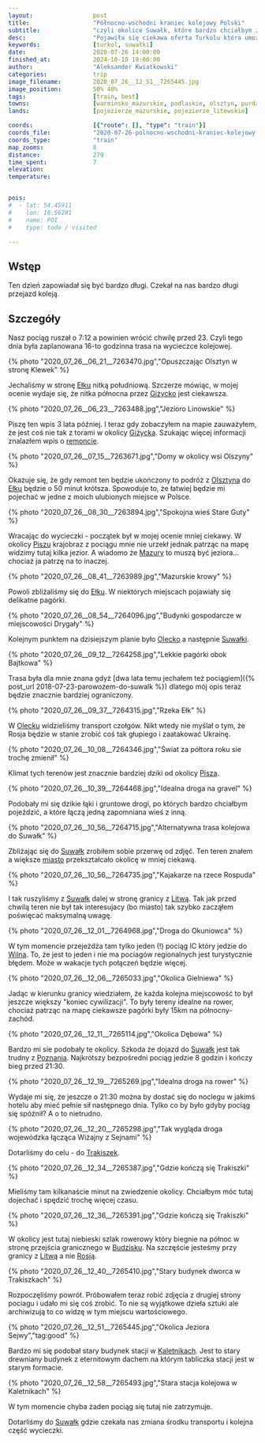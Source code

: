 ```yaml
---
layout:                 post
title:                  "Północno-wschodni kraniec kolejowy Polski"
subtitle:               "czyli okolice Suwałk, które bardzo chciałbym zwiedzić rowerem"
desc:                   "Pojawiła się ciekawa oferta Turkolu która umożliwiłaby zobaczyć miejsca, do których nie udało mi się dojechać rowerem. Zobaczyłem i teraz tym bardziej chce rowerem tam pojechać."
keywords:               [turkol, suwałki]
date:                   2020-07-26 14:00:00
finished_at:            2024-10-10 19:00:00
author:                 "Aleksander Kwiatkowski"
categories:             trip
image_filename:         2020_07_26__12_51__7265445.jpg
image_position:         50% 40%
tags:                   [train, best]
towns:                  [warminsko_mazurskie, podlaskie, olsztyn, purda, pasym, szczytno, swietajno_szczycienski, ruciane_nida, pisz, biala_piska, elk, olecko, wieliczki, raczki, suwalki, szypliszki, punsk]
lands:                  [pojezierze_mazurskie, pojezierze_litewskie]

coords:                 [{"route": [], "type": "train"}]
coords_file:            "2020-07-26-polnocno-wschodni-kraniec-kolejowy.json"
coords_type:            "train"
map_zooms:              8
distance:               279
time_spent:             7
elevation:              
temperature:            


pois:
#  - lat: 54.45911
#    lon: 18.56281
#    name: POI
#    type: todo / visited

---
```


<!-- https://turkol.pl/index.php?option=com_content&view=article&id=306 -->

[wiki-elk]: https://pl.wikipedia.org/wiki/E%C5%82k
[wiki-gizycko]: https://pl.wikipedia.org/wiki/Gi%C5%BCycko
[wiki-olsztyn]: https://pl.wikipedia.org/wiki/Olsztyn
[wiki-pisz]: https://pl.wikipedia.org/wiki/Pisz
[wiki-mazury]: https://pl.wikipedia.org/wiki/Mazury
[wiki-olecko]: https://pl.wikipedia.org/wiki/Olecko
[wiki-suwalki]: https://pl.wikipedia.org/wiki/Suwa%C5%82ki
[wiki-litwa]: https://pl.wikipedia.org/wiki/Litwa
[wiki-wilno]: https://pl.wikipedia.org/wiki/Wilno
[wiki-poznan]: https://pl.wikipedia.org/wiki/Pozna%C5%84
[wiki-trakiszki]: https://pl.wikipedia.org/wiki/Trakiszki
[wiki-budzisko]: https://pl.wikipedia.org/wiki/Budzisko_(powiat_suwalski)
[wiki-rosja]: https://pl.wikipedia.org/wiki/Rosja
[wiki-kaletniki]: https://pl.wikipedia.org/wiki/Kaletnik_(wojew%C3%B3dztwo_podlaskie)


## Wstęp

Ten dzień zapowiadał się być bardzo długi. Czekał na nas bardzo długi przejazd
koleją.

## Szczegóły

Nasz pociąg ruszał o 7:12 a powinien wrócić chwilę przed 23. Czyli
tego dnia była zaplanowana 16-to godzinna trasa na wycieczce kolejowej.

{% photo "2020_07_26__06_21__7263470.jpg","Opuszczając Olsztyn w stronę Klewek" %}

Jechaliśmy w stronę [Ełku][wiki-elk] nitką południową. Szczerze mówiąc,
w mojej ocenie wydaje się, że nitka północna przez [Giżycko][wiki-gizycko]
jest ciekawsza.

{% photo "2020_07_26__06_23__7263488.jpg","Jezioro Linowskie" %}

Piszę ten wpis 3 lata później. I teraz gdy zobaczyłem na mapie zauważyłem,
że jest coś nie tak z torami w okolicy [Giżycka][wiki-gizycko].
Szukając więcej informacji znalazłem wpis o [remoncie][remont-gizycko].

[remont-gizycko]: https://www.plk-sa.pl/o-spolce/biuro-prasowe/informacje-prasowe/szczegoly/przebudowa-stacji-gizycko-ulatwi-podroze-koleja-8259

{% photo "2020_07_26__07_15__7263671.jpg","Domy w okolicy wsi Olszyny" %}

Okazuje się, że gdy remont ten będzie ukończony to podróż z [Olsztyna][wiki-olsztyn]
do [Ełku][wiki-elk] będzie o 50 minut krótsza. Spowoduje to, że łatwiej
będzie mi pojechać w jedne z moich ulubionych miejsce w Polsce.

{% photo "2020_07_26__08_30__7263894.jpg","Spokojna wieś Stare Guty" %}

Wracając do wycieczki - początek był w mojej ocenie mniej ciekawy. W okolicy
[Piszu][wiki-pisz] krajobraz z pociągu mnie nie urzekł jednak patrząc na mapę
widzimy tutaj kilka jezior. A wiadomo że [Mazury][wiki-mazury] to muszą być
jeziora... chociaż ja patrzę na to inaczej.

{% photo "2020_07_26__08_41__7263989.jpg","Mazurskie krowy" %}

Powoli zbliżaliśmy się do [Ełku][wiki-elk]. W niektórych miejscach pojawiały się
delikatne pagórki.

{% photo "2020_07_26__08_54__7264096.jpg","Budynki gospodarcze w miejscowości Drygały" %}

Kolejnym punktem na dzisiejszym planie było [Olecko][wiki-olecko]
a następnie [Suwałki][wiki-suwalki].

{% photo "2020_07_26__09_12__7264258.jpg","Lekkie pagórki obok Bajtkowa" %}

Trasa była dla mnie znana gdyż
[dwa lata temu jechałem też pociągiem]({% post_url 2018-07-23-parowozem-do-suwalk %})
dlatego mój opis teraz będzie znacznie bardziej ograniczony.

{% photo "2020_07_26__09_37__7264315.jpg","Rzeka Ełk" %}

W [Olecku][wiki-olecko] widzieliśmy transport czołgów. Nikt wtedy nie myślał
o tym, że Rosja będzie w stanie zrobić coś tak głupiego i zaatakować
Ukrainę.

{% photo "2020_07_26__10_08__7264346.jpg","Świat za półtora roku sie trochę zmienił" %}

Klimat tych terenów jest znacznie bardziej dziki od okolicy [Pisza][wiki-pisz].

{% photo "2020_07_26__10_39__7264468.jpg","Idealna droga na gravel" %}

Podobały mi się dzikie łąki i gruntowe drogi, po których bardzo chciałbym
pojeździć, a które łączą jedną zapomniana wieś z inną.

{% photo "2020_07_26__10_56__7264715.jpg","Alternatywna trasa kolejowa do Suwałk" %}

Zbliżając się do [Suwałk][wiki-suwalki] zrobiłem sobie przerwę od zdjęć.
Ten teren znałem a większe [miasto][wiki-suwalki] przekształcało okolicę
w mniej ciekawą.

{% photo "2020_07_26__10_56__7264735.jpg","Kajakarze na rzece Rospuda" %}

I tak ruszyliśmy z [Suwałk][wiki-suwalki] dalej w stronę granicy z [Litwą][wiki-litwa].
Tak jak przed chwilą teren nie był tak interesujacy (bo miasto)
tak szybko zacząłem poświęcać maksymalną uwagę.

{% photo "2020_07_26__12_01__7264968.jpg","Droga do Okuniowca" %}

W tym momencie przejeżdża tam tylko jeden (!) pociąg IC który jedzie
do [Wilna][wiki-wilno]. To, że jest to jeden i nie ma pociagów regionalnych
jest turystycznie błędem. Może w wakacje tych połączeń będzie więcej.

{% photo "2020_07_26__12_06__7265033.jpg","Okolica Gielniewa" %}

Jadąc w kierunku granicy wiedziałem, że każda kolejna miejscowość to był
jeszcze większy "koniec cywilizacji". To były tereny idealne na rower, chociaż
patrząc na mapę ciekawsze pagórki były 15km na północny-zachód.

{% photo "2020_07_26__12_11__7265114.jpg","Okolica Dębowa" %}

Bardzo mi sie podobały te okolicy. Szkoda że dojazd do [Suwałk][wiki-suwalki]
jest tak trudny z [Poznania][wiki-poznan]. Najkrótszy bezpośredni pociąg
jedzie 8 godzin i kończy bieg przed 21:30.

{% photo "2020_07_26__12_19__7265269.jpg","Idealna droga na rower" %}

Wydaje mi się, że jeszcze o 21:30 można by dostać się do noclegu w jakimś
hotelu aby mieć pełnie sił następnego dnia. Tylko co by było gdyby
pociąg się spóźnił? A o to nietrudno.

{% photo "2020_07_26__12_20__7265298.jpg","Tak wygląda droga wojewódzka łącząca Wiżajny z Sejnami" %}

Dotarliśmy do celu - do [Trakiszek][wiki-trakiszki].

{% photo "2020_07_26__12_34__7265387.jpg","Gdzie kończą się Trakiszki" %}

Mieliśmy tam kilkanaście minut na zwiedzenie okolicy. Chciałbym móc
tutaj dojechać i spędzić trochę więcej czasu.

{% photo "2020_07_26__12_36__7265391.jpg","Gdzie kończą się Trakiszki" %}

W okolicy jest tutaj niebieski szlak rowerowy który biegnie na północ
w stronę przejścia granicznego w [Budzisku][wiki-budzisko]. Na szczęście jesteśmy
przy granicy z [Litwą][wiki-litwa] a nie [Rosją][wiki-rosja].

{% photo "2020_07_26__12_40__7265410.jpg","Stary budynek dworca w Trakiszkach" %}

Rozpoczęliśmy powrót. Próbowałem teraz robić zdjęcia z drugiej strony pociagu
i udało mi się coś zrobić. To nie są wyjątkowe
dzieła sztuki ale archiwizują to co widzę w tym miejscu wartościowego.

{% photo "2020_07_26__12_51__7265445.jpg","Okolica Jeziora Sejwy","tag:good" %}

Bardzo mi się podobał stary budynek stacji w [Kaletnikach][wiki-kaletniki].
Jest to stary drewniany budynek z eternitowym dachem na którym tabliczka
stacji jest w starym formacie.

{% photo "2020_07_26__12_58__7265493.jpg","Stara stacja kolejowa w Kaletnikach" %}

W tym momencie chyba żaden pociąg się tutaj nie zatrzymuje.

Dotarliśmy do [Suwałk][wiki-suwalki] gdzie czekała nas zmiana środku transportu
i kolejna część wycieczki.
